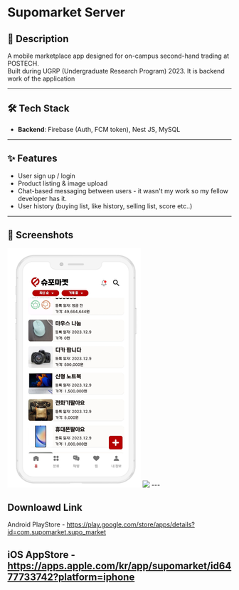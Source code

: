 # Supomarket Server

## 📌 Description

A mobile marketplace app designed for on-campus second-hand trading at POSTECH.  
Built during UGRP (Undergraduate Research Program) 2023.
It is backend work of the application

---

## 🛠️ Tech Stack
- **Backend**: Firebase (Auth, FCM token), Nest JS, MySQL

---

## ✨ Features
- User sign up / login
- Product listing & image upload
- Chat-based messaging between users - it wasn't my work so my fellow developer has it.
- User history (buying list, like history, selling list, score etc..)

---

## 📸 Screenshots  
<img src="screenshots/home.png" width="300"/>  
<img src="screenshots/chat.png" width="300"/>
---

## Downloawd Link 
Android PlayStore - https://play.google.com/store/apps/details?id=com.supomarket.supo_market

iOS AppStore - https://apps.apple.com/kr/app/supomarket/id6477733742?platform=iphone
---
